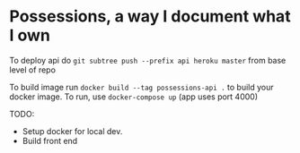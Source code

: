 # Possessions, a way I document what I own

To deploy api do `git subtree push --prefix api heroku master` from base level of repo

To build image run `docker build --tag possessions-api .` to build your docker image.
To run, use `docker-compose up` (app uses port 4000)

TODO:

- Setup docker for local dev.
- Build front end
